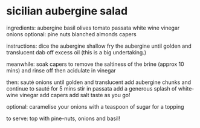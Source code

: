 # sicilian aubergine salad

ingredients:
  aubergine
  basil
  olives
  tomato passata
  white wine vinegar
  onions
optional:
  pine nuts
  blanched almonds
  capers



instructions:
 dice the aubergine
 shallow fry the aubergine until golden and translucent
  dab off excess oil (this is a big undertaking.)

meanwhile:
  soak capers to remove the saltiness of the brine (approx 10 mins) and rinse off
  then acidulate in vinegar

then:
  sauté onions until golden and translucent
  add aubergine chunks and continue to sauté for 5 mins
  stir in passata
  add a generous splash of white-wine vinegar
  add capers
  add salt
  taste as you go!


optional:
  caramelise your onions with a teaspoon of sugar for a topping

to serve:
  top with pine-nuts, onions and basil!
